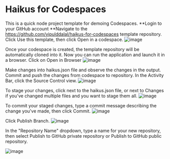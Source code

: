 
# Haikus for Codespaces

This is a quick node project template for demoing Codespaces. 
**Login to your GitHub account
**Navigate to the https://github.com/vipulddalal/haikus-for-codespaces template repository.
Click Use this template, then click Open in a codespace.
![image](https://github.com/vipulddalal/haikus-for-codespaces/assets/98317422/215d9cbc-f376-4d30-9d1a-80bb33cbbb84)

Once your codespace is created, the template repository will be automatically cloned into it. Now you can run the application and launch it in a browser.
Click on Open in Browser
![image](https://github.com/vipulddalal/haikus-for-codespaces/assets/98317422/f482ea7b-47a1-4d70-bc7a-923f632670d2)

Make changes into haikus.json  file and observe the changes in the output. 
Commit and push the changes from codespace to repository.
In the Activity Bar, click the Source Control view.
![image](https://github.com/vipulddalal/haikus-for-codespaces/assets/98317422/aca5bfeb-0ba1-4511-9780-a309202cbb26)

To stage your changes, click  next to the haikus.json file, or next to Changes if you've changed multiple files and you want to stage them all.
![image](https://github.com/vipulddalal/haikus-for-codespaces/assets/98317422/a35ba63a-6e7f-4105-b6ca-c9bf72f46f89)

To commit your staged changes, type a commit message describing the change you've made, then click Commit.
![image](https://github.com/vipulddalal/haikus-for-codespaces/assets/98317422/377c6c95-4f98-408f-8da7-b5e47dc44ddf)

Click Publish Branch.
![image](https://github.com/vipulddalal/haikus-for-codespaces/assets/98317422/b4502956-3318-4d12-b530-67d068f30e32)

In the "Repository Name" dropdown, type a name for your new repository, then select Publish to GitHub private repository or Publish to GitHub public repository.

![image](https://github.com/vipulddalal/haikus-for-codespaces/assets/98317422/3c7134b5-260e-4b77-9ba7-fcaab72e5e90)




















